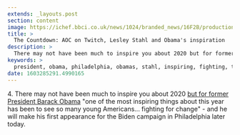 ```yaml
--- 
extends: _layouts.post 
section: content 
image: https://ichef.bbci.co.uk/news/1024/branded_news/16F2B/production/_114959939_graphic.png 
title: > 
  The Countdown: AOC on Twitch, Lesley Stahl and Obama's inspiration 
description: > 
  There may not have been much to inspire you about 2020 but for former President Barack Obama "one of the most inspiring things about this year has been to see so many young Americans... fighting for change" - and he will make his first appearance for the Biden campaign in Philadelphia later today. 
keywords: > 
  president, obama, philadelphia, obamas, stahl, inspiring, fighting, twitch, lesley, things, today, aoc, countdown, inspiration, young, inspire, later 
date: 1603285291.4990165 
--- 
```

<div><p>4. There may not have been much to inspire you about 2020 <a href="https://twitter.com/BarackObama/status/1318741515649372166?s=20" class="css-yidnqd-InlineLink e1no5rhv0">but for former President Barack Obama</a> "one of the most inspiring things about this year has been to see so many young Americans... fighting for change" - and he will make his first appearance for the Biden campaign in Philadelphia later today.</p></div>